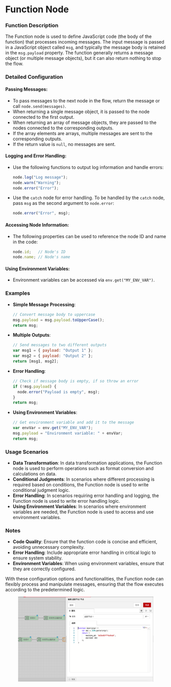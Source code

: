 # Function Node

### **Function Description**

The Function node is used to define JavaScript code (the body of the function) that processes incoming messages. The input message is passed in a JavaScript object called `msg`, and typically the message body is retained in the `msg.payload` property. The function generally returns a message object (or multiple message objects), but it can also return nothing to stop the flow.

### **Detailed Configuration**

#### **Passing Messages:**

* To pass messages to the next node in the flow, return the message or call `node.send(messages)`.
* When returning a single message object, it is passed to the node connected to the first output.
* When returning an array of message objects, they are passed to the nodes connected to the corresponding outputs.
* If the array elements are arrays, multiple messages are sent to the corresponding outputs.
* If the return value is `null`, no messages are sent.

#### **Logging and Error Handling:**

*   Use the following functions to output log information and handle errors:

    ```javascript
    node.log("Log message");
    node.warn("Warning");
    node.error("Error");
    ```
*   Use the `catch` node for error handling. To be handled by the `catch` node, pass `msg` as the second argument to `node.error`:

    ```javascript
    node.error("Error", msg);
    ```

#### **Accessing Node Information:**

*   The following properties can be used to reference the node ID and name in the code:

    ```javascript
    node.id;   // Node's ID
    node.name; // Node's name
    ```

#### **Using Environment Variables:**

* Environment variables can be accessed via `env.get("MY_ENV_VAR")`.

### **Examples**

*   **Simple Message Processing**:

    ```javascript
    // Convert message body to uppercase
    msg.payload = msg.payload.toUpperCase();
    return msg;
    ```
*   **Multiple Outputs**:

    ```javascript
    // Send messages to two different outputs
    var msg1 = { payload: "Output 1" };
    var msg2 = { payload: "Output 2" };
    return [msg1, msg2];
    ```
*   **Error Handling**:

    ```javascript
    // Check if message body is empty, if so throw an error
    if (!msg.payload) {
      node.error("Payload is empty", msg);
    }
    return msg;
    ```
*   **Using Environment Variables**:

    ```javascript
    // Get environment variable and add it to the message
    var envVar = env.get("MY_ENV_VAR");
    msg.payload = "Environment variable: " + envVar;
    return msg;
    ```

### **Usage Scenarios**

* **Data Transformation**: In data transformation applications, the Function node is used to perform operations such as format conversion and calculations on data.
* **Conditional Judgments**: In scenarios where different processing is required based on conditions, the Function node is used to write conditional judgment logic.
* **Error Handling**: In scenarios requiring error handling and logging, the Function node is used to write error handling logic.
* **Using Environment Variables**: In scenarios where environment variables are needed, the Function node is used to access and use environment variables.

### **Notes**

* **Code Quality**: Ensure that the function code is concise and efficient, avoiding unnecessary complexity.
* **Error Handling**: Include appropriate error handling in critical logic to ensure system stability.
* **Environment Variables**: When using environment variables, ensure that they are correctly configured.

With these configuration options and functionalities, the Function node can flexibly process and manipulate messages, ensuring that the flow executes according to the predetermined logic.

<figure><img src="../.gitbook/assets/函数节点.png" alt=""><figcaption></figcaption></figure>
